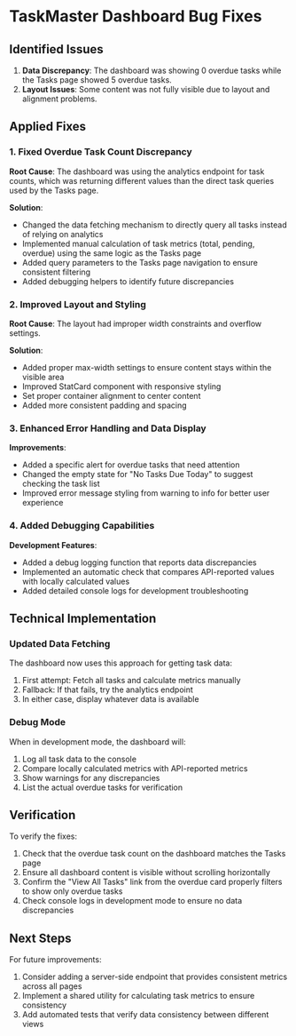 # TaskMaster Dashboard Bug Fixes

## Identified Issues

1. **Data Discrepancy**: The dashboard was showing 0 overdue tasks while the Tasks page showed 5 overdue tasks.
2. **Layout Issues**: Some content was not fully visible due to layout and alignment problems.

## Applied Fixes

### 1. Fixed Overdue Task Count Discrepancy

**Root Cause**: The dashboard was using the analytics endpoint for task counts, which was returning different values than the direct task queries used by the Tasks page.

**Solution**: 
- Changed the data fetching mechanism to directly query all tasks instead of relying on analytics
- Implemented manual calculation of task metrics (total, pending, overdue) using the same logic as the Tasks page
- Added query parameters to the Tasks page navigation to ensure consistent filtering
- Added debugging helpers to identify future discrepancies

### 2. Improved Layout and Styling

**Root Cause**: The layout had improper width constraints and overflow settings.

**Solution**:
- Added proper max-width settings to ensure content stays within the visible area
- Improved StatCard component with responsive styling
- Set proper container alignment to center content
- Added more consistent padding and spacing

### 3. Enhanced Error Handling and Data Display

**Improvements**:
- Added a specific alert for overdue tasks that need attention
- Changed the empty state for "No Tasks Due Today" to suggest checking the task list
- Improved error message styling from warning to info for better user experience

### 4. Added Debugging Capabilities

**Development Features**:
- Added a debug logging function that reports data discrepancies
- Implemented an automatic check that compares API-reported values with locally calculated values
- Added detailed console logs for development troubleshooting

## Technical Implementation

### Updated Data Fetching

The dashboard now uses this approach for getting task data:
1. First attempt: Fetch all tasks and calculate metrics manually
2. Fallback: If that fails, try the analytics endpoint
3. In either case, display whatever data is available

### Debug Mode

When in development mode, the dashboard will:
1. Log all task data to the console
2. Compare locally calculated metrics with API-reported metrics
3. Show warnings for any discrepancies
4. List the actual overdue tasks for verification

## Verification

To verify the fixes:
1. Check that the overdue task count on the dashboard matches the Tasks page
2. Ensure all dashboard content is visible without scrolling horizontally 
3. Confirm the "View All Tasks" link from the overdue card properly filters to show only overdue tasks
4. Check console logs in development mode to ensure no data discrepancies

## Next Steps

For future improvements:
1. Consider adding a server-side endpoint that provides consistent metrics across all pages
2. Implement a shared utility for calculating task metrics to ensure consistency
3. Add automated tests that verify data consistency between different views

